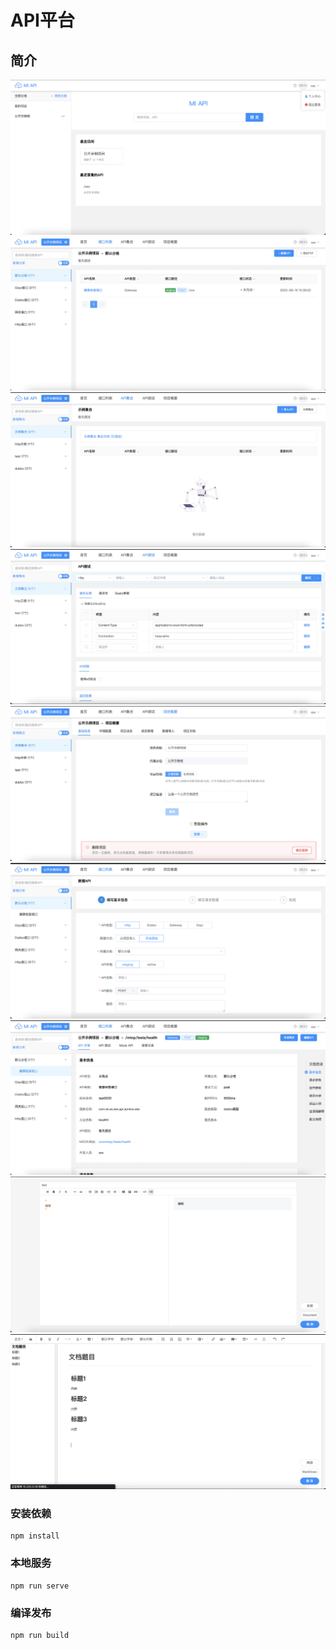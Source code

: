 # API平台

## 简介
![Home](./public/readme/home.png)
![Home](./public/readme/apilist.png)
![Home](./public/readme/apiindex.png)
![Home](./public/readme/apitest.png)
![Home](./public/readme/project.png)
![Home](./public/readme/addapi.png)
![Home](./public/readme/detail.png)
![Home](./public/readme/markdown.png)
![Home](./public/readme/text.png)

### 安装依赖
```
npm install
```

### 本地服务
```
npm run serve
```

### 编译发布
```
npm run build
```

